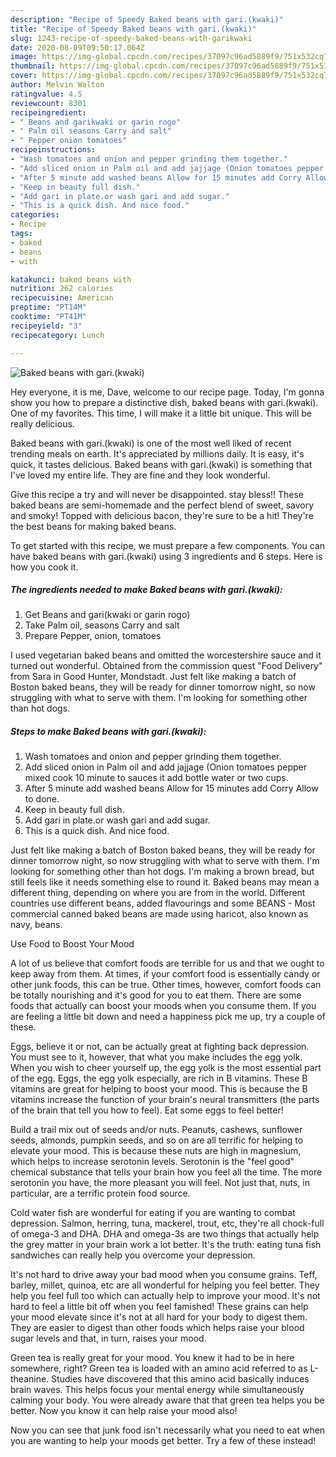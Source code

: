 ```yaml
---
description: "Recipe of Speedy Baked beans with gari.(kwaki)"
title: "Recipe of Speedy Baked beans with gari.(kwaki)"
slug: 1243-recipe-of-speedy-baked-beans-with-garikwaki
date: 2020-08-09T09:50:17.064Z
image: https://img-global.cpcdn.com/recipes/37097c96ad5889f9/751x532cq70/baked-beans-with-garikwaki-recipe-main-photo.jpg
thumbnail: https://img-global.cpcdn.com/recipes/37097c96ad5889f9/751x532cq70/baked-beans-with-garikwaki-recipe-main-photo.jpg
cover: https://img-global.cpcdn.com/recipes/37097c96ad5889f9/751x532cq70/baked-beans-with-garikwaki-recipe-main-photo.jpg
author: Melvin Walton
ratingvalue: 4.5
reviewcount: 8301
recipeingredient:
- " Beans and garikwaki or garin rogo"
- " Palm oil seasons Carry and salt"
- " Pepper onion tomatoes"
recipeinstructions:
- "Wash tomatoes and onion and pepper grinding them together."
- "Add sliced onion in Palm oil and add jajjage (Onion tomatoes pepper mixed cook 10 minute to sauces it add bottle water or two cups."
- "After 5 minute add washed beans Allow for 15 minutes add Corry Allow to done."
- "Keep in beauty full dish."
- "Add gari in plate.or wash gari and add sugar."
- "This is a quick dish. And nice food."
categories:
- Recipe
tags:
- baked
- beans
- with

katakunci: baked beans with 
nutrition: 262 calories
recipecuisine: American
preptime: "PT14M"
cooktime: "PT41M"
recipeyield: "3"
recipecategory: Lunch

---
```



![Baked beans with gari.(kwaki)](https://img-global.cpcdn.com/recipes/37097c96ad5889f9/751x532cq70/baked-beans-with-garikwaki-recipe-main-photo.jpg)

Hey everyone, it is me, Dave, welcome to our recipe page. Today, I'm gonna show you how to prepare a distinctive dish, baked beans with gari.(kwaki). One of my favorites. This time, I will make it a little bit unique. This will be really delicious.

Baked beans with gari.(kwaki) is one of the most well liked of recent trending meals on earth. It's appreciated by millions daily. It is easy, it's quick, it tastes delicious. Baked beans with gari.(kwaki) is something that I've loved my entire life. They are fine and they look wonderful.

Give this recipe a try and will never be disappointed. stay bless!! These baked beans are semi-homemade and the perfect blend of sweet, savory and smoky! Topped with delicious bacon, they&#39;re sure to be a hit! They&#39;re the best beans for making baked beans.


To get started with this recipe, we must prepare a few components. You can have baked beans with gari.(kwaki) using 3 ingredients and 6 steps. Here is how you cook it.

<!--inarticleads1-->

##### The ingredients needed to make Baked beans with gari.(kwaki):

1. Get  Beans and gari(kwaki or garin rogo)
1. Take  Palm oil, seasons Carry and salt
1. Prepare  Pepper, onion, tomatoes


I used vegetarian baked beans and omitted the worcestershire sauce and it turned out wonderful. Obtained from the commission quest &#34;Food Delivery&#34; from Sara in Good Hunter, Mondstadt. Just felt like making a batch of Boston baked beans, they will be ready for dinner tomorrow night, so now struggling with what to serve with them. I&#39;m looking for something other than hot dogs. 

<!--inarticleads2-->

##### Steps to make Baked beans with gari.(kwaki):

1. Wash tomatoes and onion and pepper grinding them together.
1. Add sliced onion in Palm oil and add jajjage (Onion tomatoes pepper mixed cook 10 minute to sauces it add bottle water or two cups.
1. After 5 minute add washed beans Allow for 15 minutes add Corry Allow to done.
1. Keep in beauty full dish.
1. Add gari in plate.or wash gari and add sugar.
1. This is a quick dish. And nice food.


Just felt like making a batch of Boston baked beans, they will be ready for dinner tomorrow night, so now struggling with what to serve with them. I&#39;m looking for something other than hot dogs. I&#39;m making a brown bread, but still feels like it needs something else to round it. Baked beans may mean a different thing, depending on where you are from in the world. Different countries use different beans, added flavourings and some BEANS - Most commercial canned baked beans are made using haricot, also known as navy, beans. 

Use Food to Boost Your Mood


A lot of us believe that comfort foods are terrible for us and that we ought to keep away from them. At times, if your comfort food is essentially candy or other junk foods, this can be true. Other times, however, comfort foods can be totally nourishing and it's good for you to eat them. There are some foods that actually can boost your moods when you consume them. If you are feeling a little bit down and need a happiness pick me up, try a couple of these.

Eggs, believe it or not, can be actually great at fighting back depression. You must see to it, however, that what you make includes the egg yolk. When you wish to cheer yourself up, the egg yolk is the most essential part of the egg. Eggs, the egg yolk especially, are rich in B vitamins. These B vitamins are great for helping to boost your mood. This is because the B vitamins increase the function of your brain's neural transmitters (the parts of the brain that tell you how to feel). Eat some eggs to feel better!

Build a trail mix out of seeds and/or nuts. Peanuts, cashews, sunflower seeds, almonds, pumpkin seeds, and so on are all terrific for helping to elevate your mood. This is because these nuts are high in magnesium, which helps to increase serotonin levels. Serotonin is the "feel good" chemical substance that tells your brain how you feel all the time. The more serotonin you have, the more pleasant you will feel. Not just that, nuts, in particular, are a terrific protein food source.

Cold water fish are wonderful for eating if you are wanting to combat depression. Salmon, herring, tuna, mackerel, trout, etc, they're all chock-full of omega-3 and DHA. DHA and omega-3s are two things that actually help the grey matter in your brain work a lot better. It's the truth: eating tuna fish sandwiches can really help you overcome your depression. 

It's not hard to drive away your bad mood when you consume grains. Teff, barley, millet, quinoa, etc are all wonderful for helping you feel better. They help you feel full too which can actually help to improve your mood. It's not hard to feel a little bit off when you feel famished! These grains can help your mood elevate since it's not at all hard for your body to digest them. They are easier to digest than other foods which helps raise your blood sugar levels and that, in turn, raises your mood.

Green tea is really great for your mood. You knew it had to be in here somewhere, right? Green tea is loaded with an amino acid referred to as L-theanine. Studies have discovered that this amino acid basically induces brain waves. This helps focus your mental energy while simultaneously calming your body. You were already aware that that green tea helps you be better. Now you know it can help raise your mood also!

Now you can see that junk food isn't necessarily what you need to eat when you are wanting to help your moods get better. Try a few of these instead!

